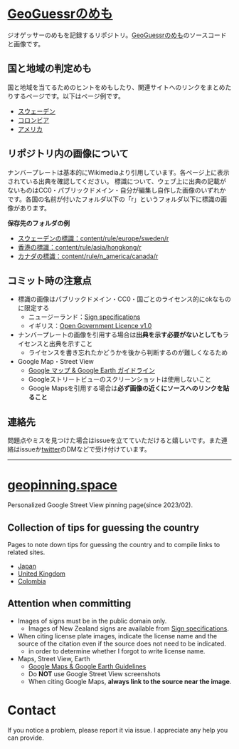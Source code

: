 
# [GeoGuessrのめも](https://geopinning.space/)

ジオゲッサーのめもを記録するリポジトリ。[GeoGuessrのめも](https://geopinning.space/)のソースコードと画像です。

## 国と地域の判定めも

国と地域を当てるためのヒントをめもしたり、関連サイトへのリンクをまとめたりするページです。以下はページ例です。

- [スウェーデン](https://geopinning.space/rule/europe/finland/)
- [コロンビア](https://geopinning.space/rule/cs_america/colombia/)
- [アメリカ](https://geopinning.space/rule/n_america/usa/)

## リポジトリ内の画像について

ナンバープレートは基本的にWikimediaより引用しています。各ページ上に表示されている出典を確認してください。
標識について、ウェブ上に出典の記載がないものはCC0・パブリックドメイン・自分が編集し自作した画像のいずれかです。各国の名前が付いたフォルダ以下の「r」というフォルダ以下に標識の画像があります。

**保存先のフォルダの例**

- [スウェーデンの標識：content/rule/europe/sweden/r](https://github.com/nanjakorewa/GeoGuessrTips/tree/main/content/rule/europe/sweden/r)
- [香港の標識：content/rule/asia/hongkong/r](https://github.com/nanjakorewa/GeoGuessrTips/tree/main/content/rule/asia/hongkong/r)
- [カナダの標識：content/rule/n_america/canada/r](https://github.com/nanjakorewa/GeoGuessrTips/tree/main/content/rule/n_america/canada/r)

## コミット時の注意点

- 標識の画像はパブリックドメイン・CC0・国ごとのライセンス的にokなものに限定する
  - ニュージーランド：[Sign specifications](https://www.nzta.govt.nz/resources/traffic-control-devices-manual/sign-specifications/)
  - イギリス：[Open Government Licence v1.0](http://nationalarchives.gov.uk/doc/open-government-licence/version/1/)
- ナンバープレートの画像を引用する場合は**出典を示す必要がないとしても**ライセンスと出典を示すこと
  - ライセンスを書き忘れたかどうかを後から判断するのが難しくなるため
- Google Map・Street View
  - [Google マップ & Google Earth ガイドライン](https://www.google.com/intl/ja_ALL/permissions/geoguidelines/)
  - Googleストリートビューのスクリーンショットは使用しないこと
  - Google Mapsを引用する場合は**必ず画像の近くにソースへのリンクを貼ること**

## 連絡先

問題点やミスを見つけた場合はissueを立てていただけると嬉しいです。また連絡はissueか[twitter](https://twitter.com/nanjakorewa)のDMなどで受け付けています。

<hr />

# [geopinning.space](https://geopinning.space/)

Personalized Google Street View pinning page(since 2023/02).


## Collection of tips for guessing the country

Pages to note down tips for guessing the country and to compile links to related sites.

- [Japan](https://geopinning.space/rule/asia/japan/)
- [United Kingdom](https://geopinning.space/rule/europe/united-kingdom/)
- [Colombia](https://geopinning.space/rule/cs_america/colombia/)

## Attention when committing

- Images of signs must be in the public domain only.
  - Images of New Zealand signs are available from [Sign specifications](https://www.nzta.govt.nz/resources/traffic-control-devices-manual/sign-specifications/).
- When citing license plate images, indicate the license name and the source of the citation even if the source does not need to be indicated.
  - in order to determine whether I forgot to write license name.
- Maps, Street View, Earth
  - [Google Maps & Google Earth Guidelines](https://www.google.com/intl/ja_ALL/permissions/geoguidelines/)
  - Do **NOT** use Google Street View screenshots
  - When citing Google Maps, **always link to the source near the image**.

# Contact

If you notice a problem, please report it via issue. I appreciate any help you can provide.

